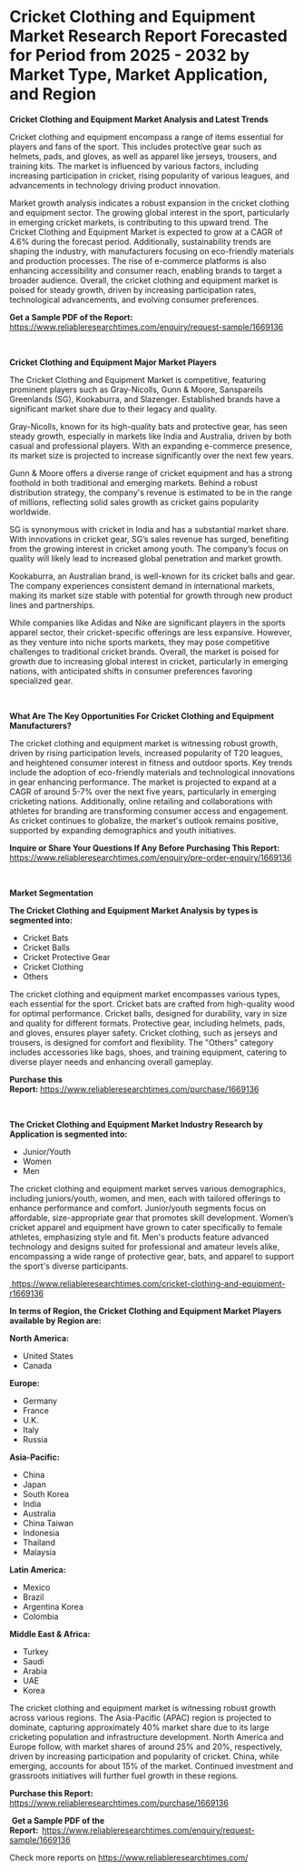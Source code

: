 <p><h1>Cricket Clothing and Equipment Market Research Report Forecasted for Period from 2025 -  2032 by Market Type, Market Application, and Region</h1></p><p><strong>Cricket Clothing and Equipment Market Analysis and Latest Trends</strong></p>
<p><p>Cricket clothing and equipment encompass a range of items essential for players and fans of the sport. This includes protective gear such as helmets, pads, and gloves, as well as apparel like jerseys, trousers, and training kits. The market is influenced by various factors, including increasing participation in cricket, rising popularity of various leagues, and advancements in technology driving product innovation.</p><p>Market growth analysis indicates a robust expansion in the cricket clothing and equipment sector. The growing global interest in the sport, particularly in emerging cricket markets, is contributing to this upward trend. The Cricket Clothing and Equipment Market is expected to grow at a CAGR of 4.6% during the forecast period. Additionally, sustainability trends are shaping the industry, with manufacturers focusing on eco-friendly materials and production processes. The rise of e-commerce platforms is also enhancing accessibility and consumer reach, enabling brands to target a broader audience. Overall, the cricket clothing and equipment market is poised for steady growth, driven by increasing participation rates, technological advancements, and evolving consumer preferences.</p></p>
<p><strong>Get a Sample PDF of the Report:&nbsp;</strong> <a href="https://www.reliableresearchtimes.com/enquiry/request-sample/1669136?utm_campaign=2193&utm_medium=2&utm_source=Github&utm_content=ia&utm_term=04042025&utm_id=cricket-clothing-and-equipment">https://www.reliableresearchtimes.com/enquiry/request-sample/1669136</a></p>
<p>&nbsp;</p>
<p><strong>Cricket Clothing and Equipment Major Market Players</strong></p>
<p><p>The Cricket Clothing and Equipment Market is competitive, featuring prominent players such as Gray-Nicolls, Gunn & Moore, Sanspareils Greenlands (SG), Kookaburra, and Slazenger. Established brands have a significant market share due to their legacy and quality. </p><p>Gray-Nicolls, known for its high-quality bats and protective gear, has seen steady growth, especially in markets like India and Australia, driven by both casual and professional players. With an expanding e-commerce presence, its market size is projected to increase significantly over the next few years.</p><p>Gunn & Moore offers a diverse range of cricket equipment and has a strong foothold in both traditional and emerging markets. Behind a robust distribution strategy, the company's revenue is estimated to be in the range of millions, reflecting solid sales growth as cricket gains popularity worldwide. </p><p>SG is synonymous with cricket in India and has a substantial market share. With innovations in cricket gear, SG’s sales revenue has surged, benefiting from the growing interest in cricket among youth. The company’s focus on quality will likely lead to increased global penetration and market growth.</p><p>Kookaburra, an Australian brand, is well-known for its cricket balls and gear. The company experiences consistent demand in international markets, making its market size stable with potential for growth through new product lines and partnerships.</p><p>While companies like Adidas and Nike are significant players in the sports apparel sector, their cricket-specific offerings are less expansive. However, as they venture into niche sports markets, they may pose competitive challenges to traditional cricket brands. Overall, the market is poised for growth due to increasing global interest in cricket, particularly in emerging nations, with anticipated shifts in consumer preferences favoring specialized gear.</p></p>
<p>&nbsp;</p>
<p><strong>What Are The Key Opportunities For Cricket Clothing and Equipment Manufacturers?</strong></p>
<p><p>The cricket clothing and equipment market is witnessing robust growth, driven by rising participation levels, increased popularity of T20 leagues, and heightened consumer interest in fitness and outdoor sports. Key trends include the adoption of eco-friendly materials and technological innovations in gear enhancing performance. The market is projected to expand at a CAGR of around 5-7% over the next five years, particularly in emerging cricketing nations. Additionally, online retailing and collaborations with athletes for branding are transforming consumer access and engagement. As cricket continues to globalize, the market's outlook remains positive, supported by expanding demographics and youth initiatives.</p></p>
<p><strong>Inquire or Share Your Questions If Any Before Purchasing This Report:</strong> <a href="https://www.reliableresearchtimes.com/enquiry/pre-order-enquiry/1669136?utm_campaign=2193&utm_medium=2&utm_source=Github&utm_content=ia&utm_term=04042025&utm_id=cricket-clothing-and-equipment">https://www.reliableresearchtimes.com/enquiry/pre-order-enquiry/1669136</a></p>
<p>&nbsp;</p>
<p><strong>Market Segmentation</strong></p>
<p><strong>The Cricket Clothing and Equipment Market Analysis by types is segmented into:</strong></p>
<p><ul><li>Cricket Bats</li><li>Cricket Balls</li><li>Cricket Protective Gear</li><li>Cricket Clothing</li><li>Others</li></ul></p>
<p><p>The cricket clothing and equipment market encompasses various types, each essential for the sport. Cricket bats are crafted from high-quality wood for optimal performance. Cricket balls, designed for durability, vary in size and quality for different formats. Protective gear, including helmets, pads, and gloves, ensures player safety. Cricket clothing, such as jerseys and trousers, is designed for comfort and flexibility. The "Others" category includes accessories like bags, shoes, and training equipment, catering to diverse player needs and enhancing overall gameplay.</p></p>
<p><strong>Purchase this Report:&nbsp;</strong><a href="https://www.reliableresearchtimes.com/purchase/1669136?utm_campaign=2193&utm_medium=2&utm_source=Github&utm_content=ia&utm_term=04042025&utm_id=cricket-clothing-and-equipment">https://www.reliableresearchtimes.com/purchase/1669136</a></p>
<p>&nbsp;</p>
<p><strong>The Cricket Clothing and Equipment Market Industry Research by Application is segmented into:</strong></p>
<p><ul><li>Junior/Youth</li><li>Women</li><li>Men</li></ul></p>
<p><p>The cricket clothing and equipment market serves various demographics, including juniors/youth, women, and men, each with tailored offerings to enhance performance and comfort. Junior/youth segments focus on affordable, size-appropriate gear that promotes skill development. Women’s cricket apparel and equipment have grown to cater specifically to female athletes, emphasizing style and fit. Men's products feature advanced technology and designs suited for professional and amateur levels alike, encompassing a wide range of protective gear, bats, and apparel to support the sport's diverse participants.</p></p>
<p><a href="https://www.reliableresearchtimes.com/cricket-clothing-and-equipment-r1669136?utm_campaign=2193&utm_medium=2&utm_source=Github&utm_content=ia&utm_term=04042025&utm_id=cricket-clothing-and-equipment">&nbsp;https://www.reliableresearchtimes.com/cricket-clothing-and-equipment-r1669136</a></p>
<p><strong>In terms of Region, the Cricket Clothing and Equipment Market Players available by Region are:</strong></p>
<p>
    <p> <strong> North America: </strong>
        <ul>
            <li>United States</li>
            <li>Canada</li>
        </ul>
        </p> 
    <p> <strong> Europe: </strong>
        <ul>
            <li>Germany</li>
            <li>France</li>
            <li>U.K.</li>
            <li>Italy</li>
            <li>Russia</li>
        </ul>
        </p> 
    <p> <strong> Asia-Pacific: </strong>
        <ul>
            <li>China</li>
            <li>Japan</li>
            <li>South Korea</li>
            <li>India</li>
            <li>Australia</li>
            <li>China Taiwan</li>
            <li>Indonesia</li>
            <li>Thailand</li>
            <li>Malaysia</li>
        </ul>
        </p> 
    <p> <strong> Latin America: </strong>
        <ul>
            <li>Mexico</li>
            <li>Brazil</li>
            <li>Argentina Korea</li>
            <li>Colombia</li>
        </ul>
        </p> 
    <p> <strong> Middle East & Africa: </strong>
        <ul>
            <li>Turkey</li>
            <li>Saudi</li>
            <li>Arabia</li>
            <li>UAE</li>
            <li>Korea</li>
        </ul>
    </p>
    </p>
<p><p>The cricket clothing and equipment market is witnessing robust growth across various regions. The Asia-Pacific (APAC) region is projected to dominate, capturing approximately 40% market share due to its large cricketing population and infrastructure development. North America and Europe follow, with market shares of around 25% and 20%, respectively, driven by increasing participation and popularity of cricket. China, while emerging, accounts for about 15% of the market. Continued investment and grassroots initiatives will further fuel growth in these regions.</p></p>
<p><strong>Purchase this Report: </strong><a href="https://www.reliableresearchtimes.com/purchase/1669136?utm_campaign=2193&utm_medium=2&utm_source=Github&utm_content=ia&utm_term=04042025&utm_id=cricket-clothing-and-equipment">https://www.reliableresearchtimes.com/purchase/1669136</a></p>
<p>&nbsp;<strong>Get a Sample PDF of the Report:&nbsp;&nbsp;</strong><a href="https://www.reliableresearchtimes.com/enquiry/request-sample/1669136?utm_campaign=2193&utm_medium=2&utm_source=Github&utm_content=ia&utm_term=04042025&utm_id=cricket-clothing-and-equipment">https://www.reliableresearchtimes.com/enquiry/request-sample/1669136</a></p>
<p><strong></strong></p>
<p>Check more reports on <a href="https://www.reliableresearchtimes.com/?utm_campaign=2193&utm_medium=2&utm_source=Github&utm_content=ia&utm_term=04042025&utm_id=cricket-clothing-and-equipment">https://www.reliableresearchtimes.com/</a></p>